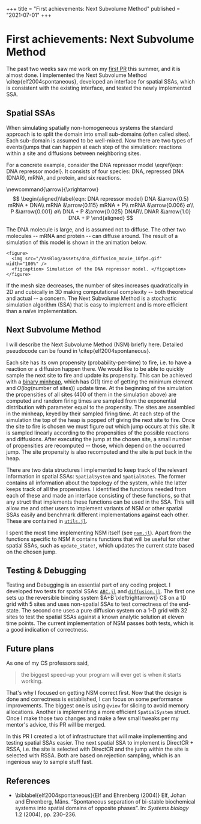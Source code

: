 +++
title = "First achievements: Next Subvolume Method"
published = "2021-07-01"
+++

# First achievements: Next Subvolume Method
The past two weeks saw me work on my [first PR](https://github.com/SciML/DiffEqJump.jl/pull/183) this summer, and it is almost done. I implemented the Next Subvolume Method \citep{elf2004spontaneous}, developed an interface for spatial SSAs, which is consistent with the existing interface, and tested the newly implemented SSA.

## Spatial SSAs
When simulating spatially non-homogeneous systems the standard approach is to split the domain into small sub-domains (often called sites). Each sub-domain is assumed to be well-mixed. Now there are two types of events/jumps that can happen at each step of the simulation: reactions within a site and diffusions between neighboring sites.

For a concrete example, consider the DNA repressor model \eqref{eqn: DNA repressor model}. It consists of four species: DNA, repressed DNA (DNAR), mRNA, and protein, and six reactions.

\newcommand{\arrow}{\xrightarrow}
$$
\begin{aligned}\label{eqn: DNA repressor model}
    DNA &\arrow{0.5} mRNA + DNA\\
    mRNA &\arrow{0.115} mRNA + P\\
    mRNA &\arrow{0.006} ∅\\
    P &\arrow{0.001} ∅\\
    DNA + P &\arrow{0.025} DNAR\\
    DNAR &\arrow{1.0} DNA + P
  \end{aligned}
$$

The DNA molecule is large, and is assumed not to diffuse. The other two molecules -- mRNA and protein -- can diffuse around. The result of a simulation of this model is shown in the animation below.
~~~
<figure>
  <img src="/VasBlog/assets/dna_diffusion_movie_10fps.gif" width="100%" />
  <figcaption> Simulation of the DNA repressor model. </figcaption>
</figure>
~~~

If the mesh size decreases, the number of sites increases quadratically in 2D and cubically in 3D making computational complexity -- both theoretical and actual -- a concern. The Next Subvolume Method is a stochastic simulation algorithm (SSA) that is easy to implement and is more efficient than a naïve implementation.

## Next Subvolume Method
I will describe the Next Subvolume Method (NSM) briefly here. Detailed pseudocode can be found in \citep{elf2004spontaneous}.

Each site has its own propensity (probability-per-time) to fire, i.e. to have a reaction or a diffusion happen there. We would like to be able to quickly sample the next site to fire and update its propensity. This can be achieved with a [binary minheap](https://juliacollections.github.io/DataStructures.jl/latest/heaps/), which has $O(1)$ time of getting the minimum element and $O(log\left(\text{number of sites}\right))$ update time. At the beginning of the simulation the propensities of all sites (400 of them in the simulation above) are computed and random firing times are sampled from the exponential distribution with parameter equal to the propensity. The sites are assembled in the minheap, keyed by their sampled firing time. At each step of the simulation the top of the heap is popped off giving the next site to fire. Once the site to fire is chosen we must figure out which jump occurs at this site. It is sampled linearly according to the propensities of the possible reactions and diffusions. After executing the jump at the chosen site, a small number of propensities are recomputed -- those, which depend on the occurred jump. The site propensity is also recomputed and the site is put back in the heap.

There are two data structures I implemented to keep track of the relevant information in spatial SSAs: `SpatialSystem` and `SpatialRates`. The former contains all information about the topology of the system, while the latter keeps track of all the propensities. I identified the functions needed from each of these and made an interface consisting of these functions, so that any struct that implements these functions can be used in the SSA. This will allow me and other users to implement variants of NSM or other spatial SSAs easily and benchmark different implementations against each other. These are contained in [`utils.jl`](https://github.com/Vilin97/DiffEqJump.jl/blob/spatial_experiments/src/spatial/utils.jl).

I spent the most time implementing NSM itself (see [`nsm.jl`](https://github.com/Vilin97/DiffEqJump.jl/blob/spatial_experiments/src/spatial/nsm.jl)). Apart from the functions specific to NSM it contains functions that will be useful for other spatial SSAs, such as `update_state!`, which updates the current state based on the chosen jump.

## Testing & Debugging
Testing and Debugging is an essential part of any coding project. I developed two tests for spatial SSAs: [`ABC.jl`](https://github.com/Vilin97/DiffEqJump.jl/blob/spatial_experiments/test/spatial/ABC.jl) and [`diffusion.jl`](https://github.com/Vilin97/DiffEqJump.jl/blob/spatial_experiments/test/spatial/diffusion.jl). The first one sets up the reversible binding system $A+B \xleftrightarrow{} C$ on a 1D grid with 5 sites and uses non-spatial SSAs to test correctness of the end-state. The second one uses a pure diffusion system on a 1-D grid with 32 sites to test the spatial SSAs against a known analytic solution at eleven time points. The current implementation of NSM passes both tests, which is a good indication of correctness.

## Future plans
As one of my CS professors said,
> the biggest speed-up your program will ever get is when it starts working.

That's why I focused on getting NSM correct first. Now that the design is done and correctness is established, I can focus on some performance improvements. The biggest one is using `@view` for slicing to avoid memory allocations. Another is implementing a more efficient `SpatialSystem` struct. Once I make those two changes and make a few small tweaks per my mentor's advice, this PR will be merged.

In this PR I created a lot of infrastructure that will make implementing and testing spatial SSAs easier. The next spatial SSA to implement is DirectCR + RSSA, i.e. the site is selected with DirectCR and the jump within the site is selected with RSSA. Both are based on rejection sampling, which is an ingenious way to sample stuff fast.

## References

* \biblabel{elf2004spontaneous}{Elf and Ehrenberg (2004)} Elf, Johan and Ehrenberg, Mäns. “Spontaneous separation of bi-stable biochemical systems into spatial domains of opposite phases”. In: _Systems biology_ 1.2 (2004), pp. 230–236.
